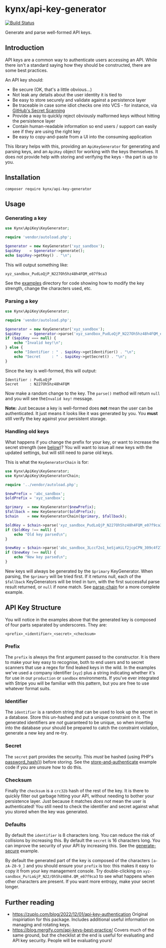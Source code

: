 # kynx/api-key-generator

[![Build Status](https://github.com/kynx/api-key-generator/workflows/Continuous%20Integration/badge.svg)](https://github.com/kynx/api-key-generator/actions?query=workflow%3A"Continuous+Integration")

Generate and parse well-formed API keys.

## Introduction

API keys are a common way to authenticate users accessing an API. While there isn't a standard saying how they should be
constructed, there are some best practices.

An API key should:

* Be secure (OK, that's a little obvious...)
* Not leak any details about the user identity it is tied to
* Be easy to store securely and validate against a persistence layer
* Be traceable in case some idiot checks one into VCS - for instance, via [GitHub's Secret Scanning]
* Provide a way to quickly reject obviously malformed keys without hitting the persistence layer
* Contain human-readable information so end users / support can easily see if they are using the right key
* Be easy to copy-and-paste from a UI into the consuming application

This library helps with this, providing an `ApiKeyGenerator` for generating and parsing keys, and an `ApiKey` object
for working with the keys themselves. It does not provide help with storing and verifying the keys - tha part is up to
you.

## Installation

```commandline
composer require kynx/api-key-generator
```

## Usage

### Generating a key

```php
use Kynx\ApiKey\KeyGenerator;

require 'vendor/autoload.php';

$generator = new KeyGenerator('xyz_sandbox');
$apiKey    = $generator->generate();
echo $apiKey->getKey() . "\n";
```

This will output something like:

```text
xyz_sandbox_PudLoQjP_N227Oh5hz48h4FQM_e07f9ca3
```

See the [examples] directory for code showing how to modify the key strength, change the characters used, etc.

### Parsing a key

```php
use Kynx\ApiKey\KeyGenerator;

require 'vendor/autoload.php';

$generator = new KeyGenerator('xyz_sandbox');
$apiKey    = $generator->parse('xyz_sandbox_PudLoQjP_N227Oh5hz48h4FQM_e07f9ca3');
if ($apiKey === null) {
    echo "Invalid key!\n";
} else {
    echo "Identifier : " . $apiKey->getIdentifier() . "\n";
    echo "Secret     : " . $apiKey->getSecret() . "\n";
}
```

Since the key is well-formed, this will output:

```text
Identifier : PudLoQjP
Secret     : N227Oh5hz48h4FQM
```

Now make a random change to the key. The `parse()` method will return `null` and you will see the`Invalid key!`
message.

**Note:** Just because a key is well-formed does **not** mean the user can be authenticated. It just means it looks like
it was generated by you. You **must** still verify the key against your persistent storage.

### Handling old keys

What happens if you change the prefix for your key, or want to increase the secret strength (see [below](#secret))? You
will want to issue all new keys with the updated settings, but will still need to parse old keys.

This is what the `KeyGeneratorChain` is for:

```php
use Kynx\ApiKey\KeyGenerator;
use Kynx\ApiKey\KeyGeneratorChain;

require '../vendor/autoload.php';

$newPrefix = 'abc_sandbox';
$oldPrefix = 'xyz_sandbox';

$primary  = new KeyGenerator($newPrefix);
$fallback = new KeyGenerator($oldPrefix);
$chain    = new KeyGeneratorChain($primary, $fallback);

$oldKey = $chain->parse('xyz_sandbox_PudLoQjP_N227Oh5hz48h4FQM_e07f9ca3');
if ($oldKey !== null) {
    echo "Old key parsed\n";
}

$newKey = $chain->parse('abc_sandbox_3Lccf2o1_keSjaHiLf2jcpCPN_309c4f27');
if ($newKey !== null) {
    echo "New key parsed\n";
}
```

New keys will always be generated by the `$primary` KeyGenerator. When parsing, the `$primary` will be tried first. If
it returns null, each of the `$fallback` KeyGenerators will be tried in turn, with the first successful parse result
returned, or `null` if none match. See [parse-chain] for a more complete example.

## API Key Structure

You will notice in the examples above that the generated key is composed of four parts separated by underscores. They
are:

```text
<prefix>_<identifier>_<secret>_<checksum>
```

### Prefix

The `prefix` is always the first argument passed to the constructor. It is there to make your key easy to recognise,
both to end users and to secret scanners that use a regex for find leaked keys in the wild. In the examples we've used a
company identifier (`xyz`) plus a string indicating whether it's for use in our `production` or `sandbox` environments.
If you've ever integrated with Stripe you will be familiar with this pattern, but you are free to use whatever format
suits.

### Identifier

The `identifier` is a random string that can be used to look up the secret in a database. Store this un-hashed and put
a unique constraint on it. The generated identifiers are _not_ guaranteed to be unique, so when inserting into the
database your should be prepared to catch the constraint violation, generate a new key and re-try.

### Secret

The `secret` part provides the security. This _must_ be hashed (using PHP's [password_hash()]) before storing. See the
[store-and-authenticate] example code if you are unsure how to do this.

### Checksum

Finally the `checksum` is a `crc32b` hash of the rest of the key. It is there to quickly filter out garbage hitting your
API, without needing to bother your persistence layer. Just because it matches _does not_ mean the user is
authenticated! You still need to check the identifier and secret against what you stored when the key was generated.

### Defaults

By default the `identifier` is 8 characters long. You can reduce the risk of collisions by increasing this. By default
the `secret` is 16 characters long. You can improve the security of your API by increasing this. See the
[generate-secure] example.

By default the generated part of the key is composed of the characters `[a-zA-Z0-9_]` and you should ensure your
`prefix` is too: this makes it easy to copy it from your key management console. Try double-clicking on
`xyz-sandbox_Pu!Lo&jP_N22/Oh5hz48h4.QM_e07f9ca3` to see what happens when other characters are present. If you want more
entropy, make your secret longer.

## Further reading

* <https://zuplo.com/blog/2022/12/01/api-key-authentication> Original inspiriation for this package. Includes additional
  useful information on managing and rotating keys.
* <https://blog.mergify.com/api-keys-best-practice/> Covers much of the same ground, but the checklist at the end is
  useful for evaluating and API key security. People will be evaluating yours!

[GitHub's Secret Scanning]: https://docs.github.com/en/code-security/secret-scanning/about-secret-scanning
[examples]: ./examples
[parse-chain]: ./examples/parse-chain.php
[password_hash()]: https://www.php.net/password_hash
[store-and-authenticate]: ./examples/store-and-authenticate.php
[generate-secure]: ./examples/generate-secure.php
